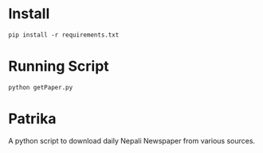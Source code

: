 # Install

```
pip install -r requirements.txt
```

# Running Script
```
python getPaper.py
```

# Patrika

A python script to download daily Nepali Newspaper from various sources.
